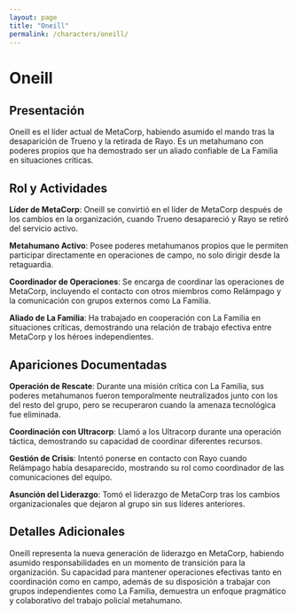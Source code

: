 ```yaml
---
layout: page
title: "Oneill"
permalink: /characters/oneill/
---
```


# Oneill

## Presentación

Oneill es el líder actual de MetaCorp, habiendo asumido el mando tras la desaparición de Trueno y la retirada de Rayo. Es un metahumano con poderes propios que ha demostrado ser un aliado confiable de La Familia en situaciones críticas.

## Rol y Actividades

**Líder de MetaCorp**: Oneill se convirtió en el líder de MetaCorp después de los cambios en la organización, cuando Trueno desapareció y Rayo se retiró del servicio activo.

**Metahumano Activo**: Posee poderes metahumanos propios que le permiten participar directamente en operaciones de campo, no solo dirigir desde la retaguardia.

**Coordinador de Operaciones**: Se encarga de coordinar las operaciones de MetaCorp, incluyendo el contacto con otros miembros como Relámpago y la comunicación con grupos externos como La Familia.

**Aliado de La Familia**: Ha trabajado en cooperación con La Familia en situaciones críticas, demostrando una relación de trabajo efectiva entre MetaCorp y los héroes independientes.

## Apariciones Documentadas

**Operación de Rescate**: Durante una misión crítica con La Familia, sus poderes metahumanos fueron temporalmente neutralizados junto con los del resto del grupo, pero se recuperaron cuando la amenaza tecnológica fue eliminada.

**Coordinación con Ultracorp**: Llamó a los Ultracorp durante una operación táctica, demostrando su capacidad de coordinar diferentes recursos.

**Gestión de Crisis**: Intentó ponerse en contacto con Rayo cuando Relámpago había desaparecido, mostrando su rol como coordinador de las comunicaciones del equipo.

**Asunción del Liderazgo**: Tomó el liderazgo de MetaCorp tras los cambios organizacionales que dejaron al grupo sin sus líderes anteriores.

## Detalles Adicionales

Oneill representa la nueva generación de liderazgo en MetaCorp, habiendo asumido responsabilidades en un momento de transición para la organización. Su capacidad para mantener operaciones efectivas tanto en coordinación como en campo, además de su disposición a trabajar con grupos independientes como La Familia, demuestra un enfoque pragmático y colaborativo del trabajo policial metahumano.